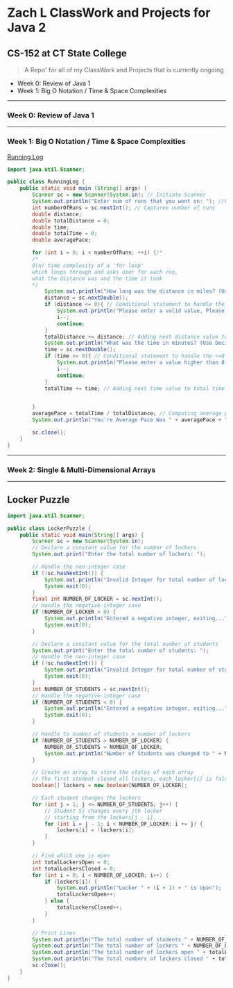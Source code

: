 # Zach L ClassWork and Projects for Java 2

## CS-152 at CT State College

> A Repo' for all of my ClassWork and  Projects that is currently ongoing
  - Week 0: Review of Java 1
  - Week 1: Big O Notation / Time & Space Complexities

***

### Week 0: Review of Java 1

***

### Week 1: Big O Notation / Time & Space Complexities

[Running Log](https://learn-us-east-1-prod-fleet01-beaker-xythos.content.blackboardcdn.com/5783dfb9d7a43/37905217?X-Blackboard-S3-Bucket=learn-xythos-edge-pr-otdt8jd8o9r1q7dp6ohjmnw5fghpnuse1b-s3alias&X-Blackboard-Expiration=1748649600000&X-Blackboard-Signature=389XVdn2Yh60mLZdrM6GaBxPjiFGqk4hkl5AsPaXtUk%3D&X-Blackboard-Client-Id=309004&X-Blackboard-S3-Region=us-east-1&response-cache-control=private%2C%20max-age%3D21600&response-content-disposition=inline%3B%20filename%2A%3DUTF-8%27%27Week2Project-Complexity%25281%2529.pdf&response-content-type=application%2Fpdf&X-Amz-Security-Token=IQoJb3JpZ2luX2VjEOL%2F%2F%2F%2F%2F%2F%2F%2F%2F%2FwEaCXVzLWVhc3QtMSJIMEYCIQDED670VlXjOBo3xWP01OJO9PzB7NiAV%2FexK6i6wS94NgIhAOnJoGy%2B3eLDfbePGCKre4dJ9hxudsSIMjaHAAPZFhKyKrwFCKv%2F%2F%2F%2F%2F%2F%2F%2F%2F%2FwEQABoMNTU2OTAzODYxMzYxIgxhiQOAdQu0i91%2Fs80qkAURUYe0c0FlcOQCZSMRUlOI9p42KK1UCZMA6f32F6sHlSBBfDdKkZQKV%2FXmNiX9a%2BCfyNGvfnmqaysLRp0RSCdyi%2FQjAI3H6gKQ6Co8ZjO2nMTpPTPFznME5Tc9PpkfQ4vYhXZz5iYHzFi2F4YPI66%2FgZnbU6v%2F8EOrmv9K5w2iKwijgWzidv1ZUd609zPxblB%2BWPEJ5ppdmHJhNTPNtduTXM%2B1K%2BUb11T75%2FR46VT%2FAreFSEdXONNTTnFIuooXKQn81F3k0xkAuTz96cmzA6oZH5CtaVdNYkIlz2EB9KJOj3PaS260Ss4HGkrwG6ddIbvOq5KXGUKan2154L9W30YfkqaFvDgHkBu8SKBO%2BaujM34uIKjFQIl7UnUjl%2FoH%2FkQ6UcUUqE1OYAV2JQ71pfDUQLJBV6ACjO1X0O1TMMe2lwcjHqYMqlWwVXn0LZTF7zkogaAUdFkhgroFSMeEfpKNVxagbWSTXKYqbRtDfOXuZUB%2B3i%2FjYFV62qPWl8wkGOQHtve1T5n0amnYX1b%2FQaQkhyuWKzDlL1llRfU2TMpuB2NTwyBjSLYrjkzGH5Yn1H9cGVetB9QRr5y0GPqU410NY9cWV1HbA37%2BoT9yQL6KYKQUNlcGhDDFViFBy%2BKDvsoU4WjV3wZJ6bRMp6CIwhp7cNXEzyu9ygWu7W4%2FHkSHUz4sxE%2Fu3SGp9JwfDl2sknuW1qFjYUF91S8iAvw48NqpO5PMqOUNgAiXYjCHNJMF4tvLC7fo1V8ylcxS3yXIE%2FQsHH5PE1myhp8nnqb4dis%2FGpc93Id89Wj4HAjigfHXF1WaCkZG6RuIehmuKTHJDeAo4FO1mApPgOHD9Hseqw2IRJift1j%2BHfxUNi76HoHepzDF5efBBjqwAYCAQULG60wmAsvk9AcKjzrp5Ub%2BF%2FO0%2BRpkvoEdZ7OM1JOg01AkZgmCzJR3YKF03CdybYnmfoW48o6Z8ewn7GWT4ry5KwLY8R2Pp5d5aqcwrDNH3HHGNQTrP4QiKV6kd6cjQvfAmI0qU%2BMYdLX1vwT91iJ1ZuqMWa%2BC1eQXzmTteGwUN0QT9EinveN%2BksCfl5CxbATQZ2w6yb4FzZ1NnrPyBy5DAP8gVh%2FFGiNqgVpw&X-Amz-Algorithm=AWS4-HMAC-SHA256&X-Amz-Date=20250530T180000Z&X-Amz-SignedHeaders=host&X-Amz-Expires=21600&X-Amz-Credential=ASIAYDKQORRY5IZLOC5A%2F20250530%2Fus-east-1%2Fs3%2Faws4_request&X-Amz-Signature=1d22562ddbcf5463ec65ded593b3cdea1fecbf2557efcee3c6bdcc1f6c5dc42d)
```java
import java.util.Scanner;

public class RunningLog {
    public static void main (String[] args) {
        Scanner sc = new Scanner(System.in); // Initiate Scanner
        System.out.println("Enter num of runs that you went on: "); //Prompts user to enter runs
        int numberOfRuns = sc.nextInt(); // Captures number of runs
        double distance;
        double totalDistance = 0;
        double time;
        double totalTime = 0;
        double averagePace;

        for (int i = 0; i < numberOfRuns; ++i) {/*
        /*
        O(n) time complexity of a 'for loop'
        which loops through and asks user for each run,
        what the distance was and the time it took
        */
            System.out.println("How long was the distance in miles? (Use Decimal Format): ");
            distance = sc.nextDouble();
            if (distance <= 0){ // Conditional statement to handle the <=0 case
                System.out.println("Please enter a valid value, Please try again");
                i--;
                continue;
            }
            totalDistance += distance; // Adding next distance value to total distance
            System.out.println("What was the time in minutes? (Use Decimal Format): ");
            time = sc.nextDouble();
            if (time <= 0){ // Conditional statement to handle the <=0 case
                System.out.println("Please enter a value higher than 0, Please try again");
                i--;
                continue;
            }
            totalTime += time; // Adding next time value to total time


        }
        averagePace = totalTime / totalDistance; // Computing average pace
        System.out.println("You're Average Pace Was " + averagePace + " Minutes"); // Did not format to 2 decimal places for better accuracy

        sc.close();
    }
}
```
***

### Week 2: Single & Multi-Dimensional Arrays

***

## Locker Puzzle
```java
import java.util.Scanner;

public class LockerPuzzle {
    public static void main(String[] args) {
        Scanner sc = new Scanner(System.in);
        // Declare a constant value for the number of lockers
        System.out.print("Enter the total number of lockers: ");

        // Handle the non-integer case
        if (!sc.hasNextInt()) {
            System.out.println("Invalid Integer for total number of lockers, Exiting...");
            System.exit(0);
        }
        final int NUMBER_OF_LOCKER = sc.nextInt();
        // Handle the negative-integer case
        if (NUMBER_OF_LOCKER < 0) {
            System.out.println("Entered a negative integer, exiting...");
            System.exit(0);
        }

        // Declare a constant value for the total number of students
        System.out.print("Enter the total number of students: ");
        // Handle the non-integer case
        if (!sc.hasNextInt()) {
            System.out.println("Invalid Integer for total number of students, Exiting...");
            System.exit(0);
        }
        int NUMBER_OF_STUDENTS = sc.nextInt();
        // Handle the negative-integer case
        if (NUMBER_OF_STUDENTS < 0) {
            System.out.println("Entered a negative integer, exiting...");
            System.exit(0);
        }

        // Handle to number of students > number of lockers
        if (NUMBER_OF_STUDENTS > NUMBER_OF_LOCKER) {
            NUMBER_OF_STUDENTS = NUMBER_OF_LOCKER;
            System.out.println("Number of Students was changed to " + NUMBER_OF_STUDENTS);
        }

        // Create an array to store the status of each array
        // The first student closed all lockers, each locker[i] is false
        boolean[] lockers = new boolean[NUMBER_OF_LOCKER];

        // Each student changes the lockers
        for (int j = 1; j <= NUMBER_OF_STUDENTS; j++) {
            // Student Sj changes every jth locker
            // starting from the lockers[j - 1].
            for (int i = j - 1; i < NUMBER_OF_LOCKER; i += j) {
                lockers[i] = !lockers[i];
            }
        }

        // Find which one is open
        int totalLockersOpen = 0;
        int totalLockersClosed = 0;
        for (int i = 0; i < NUMBER_OF_LOCKER; i++) {
            if (lockers[i]) {
                System.out.println("Locker " + (i + 1) + " is open");
                totalLockersOpen++;
            } else {
                totalLockersClosed++;
            }
        }

        // Print Lines
        System.out.println("The total number of students " + NUMBER_OF_STUDENTS);
        System.out.println("The total number of lockers " + NUMBER_OF_LOCKER);
        System.out.println("The total number of lockers open " + totalLockersOpen);
        System.out.println("The total numbers of lockers closed " + totalLockersClosed);
        sc.close();
    }
}
```
